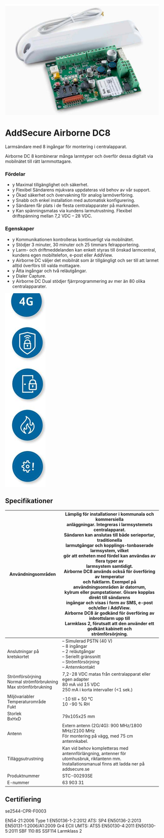 ![](_page_0_Picture_2.jpeg)

# **AddSecure Airborne DC8**

Larmsändare med 8 ingångar för montering i centralapparat.

Airborne DC 8 kombinerar många larmtyper och överför dessa digitalt via mobilnätet till rätt larmmottagare.

### **Fördelar**

- y Maximal tillgänglighet och säkerhet.
- y Flexibel Sändarens mjukvara uppdateras vid behov av vår support.
- y Ökad säkerhet och övervakning för analog larmöverföring.
- y Snabb och enkel installation med automatisk konfigurering.
- y Sändaren får plats i de flesta centralapparater på marknaden.
- y Kan spänningsmatas via kundens larmutrustning. Flexibel driftspänning mellan 7,2 VDC – 28 VDC.

### **Egenskaper**

- y Kommunikationen kontrolleras kontinuerligt via mobilnätet.
- y Stödjer 3 minuter, 30 minuter och 25 timmars felrapportering.
- y Larm- och driftmeddelanden kan enkelt styras till önskad larmcentral, kundens egen mobiltelefon, e-post eller AddView.
- y Airborne DC väljer det mobilnät som är tillgängligt och ser till att larmet alltid överförs till valda mottagare.
- y Åtta ingångar och två reläutgångar.
- y Dialer Capture.
- y Airborne DC Dual stödjer fjärrprogrammering av mer än 80 olika centralapparater.

![](_page_0_Figure_21.jpeg)

## **Specifikationer**

| Användningsområden                                                  | Lämplig för installationer i kommunala och kommersiella<br>anläggningar. Integreras i larmsystemets centralapparat.<br>Sändaren kan anslutas till både serieportar, traditionella<br>larmutgångar och kopplings-tonbaserade larmsystem, vilket<br>gör att enheten med fördel kan användas av flera typer av<br>larmsystem samtidigt.<br>Airborne DC8 används också för överföring av temperatur<br>och fuktlarm. Exempel på användningsområden är datorrum,<br>kylrum eller pumpstationer. Givare kopplas direkt till sändarens<br>ingångar och visas i form av SMS, e-post och/eller i AddView.<br>Airborne DC8 är godkänd för överföring av inbrottslarm upp till<br>Larmklass 2, förutsatt att den använder ett godkänt kabinett och<br>strömförsörjning. |
|---------------------------------------------------------------------|--------------------------------------------------------------------------------------------------------------------------------------------------------------------------------------------------------------------------------------------------------------------------------------------------------------------------------------------------------------------------------------------------------------------------------------------------------------------------------------------------------------------------------------------------------------------------------------------------------------------------------------------------------------------------------------------------------------------------------------------------------------|
| Anslutningar på kretskortet                                         | – Simulerad PSTN (40 V)<br>– 8 ingångar<br>– 2 reläutgångar<br>– Seriellt gränssnitt<br>– Strömförsörjning<br>– Antennkontakt                                                                                                                                                                                                                                                                                                                                                                                                                                                                                                                                                                                                                                |
| Strömförsörjning<br>Normal strömförbrukning<br>Max strömförbrukning | 7,2-28 VDC matas från centralapparat eller egen adapter<br>80 mA vid 15 VDC<br>250 mA i korta intervaller (<1 sek.)                                                                                                                                                                                                                                                                                                                                                                                                                                                                                                                                                                                                                                          |
| Miljövariabler<br>Temperaturområde<br>Fukt                          | -10 till + 50 °C<br>10 -90 % RH                                                                                                                                                                                                                                                                                                                                                                                                                                                                                                                                                                                                                                                                                                                              |
| Storlek<br>BxHxD                                                    | 79x105x25 mm                                                                                                                                                                                                                                                                                                                                                                                                                                                                                                                                                                                                                                                                                                                                                 |
| Antenn                                                              | Extern antenn (2G/4G): 900 MHz/1800 MHz/2100 MHz<br>För montering på vägg, med 75 cm antennkabel.                                                                                                                                                                                                                                                                                                                                                                                                                                                                                                                                                                                                                                                            |
| Tilläggsutrustning                                                  | Kan vid behov kompletteras med antennförlängning, antenner för<br>utomhusbruk, riktantenn mm.<br>Installationsmanual finns att ladda ner på addsecure.se                                                                                                                                                                                                                                                                                                                                                                                                                                                                                                                                                                                                     |
| Produktnummer                                                       | STC-00293SE                                                                                                                                                                                                                                                                                                                                                                                                                                                                                                                                                                                                                                                                                                                                                  |
| E-nummer                                                            | 63 903 31                                                                                                                                                                                                                                                                                                                                                                                                                                                                                                                                                                                                                                                                                                                                                    |

## **Certifiering**

se2544-CPR-F0003

EN54-21:2006 Type 1 EN50136-1-2:2012 ATS: SP4 EN50136-2:2013 EN50131-1:2006/A1:2009 Gr4 ECII UMTS: ATS5 EN50130-4:2011 EN50130-5:2011 SBF 110:8S SSF114 Larmklass 2